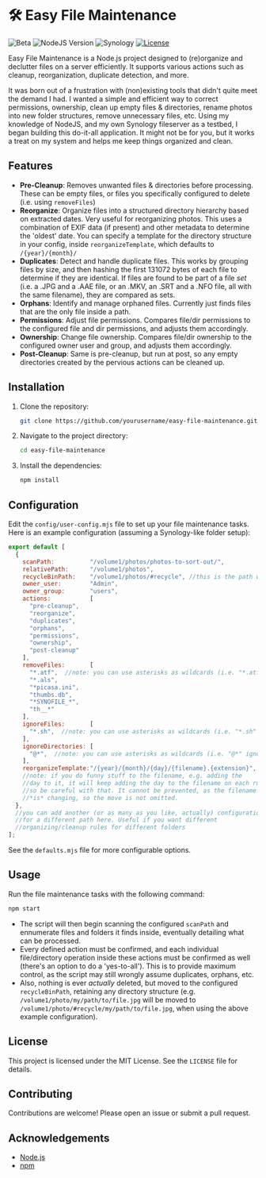 # 🛠️ Easy File Maintenance
![Beta](https://img.shields.io/badge/status-beta-red)
![NodeJS Version](https://img.shields.io/badge/Node.js->%3D%2015.14.0-6DA55F?logo=node.js&logoColor=98F483&style=plastic)
![Synology](https://img.shields.io/badge/Made%20for-Synology%20DSM-4384F5.svg?labelColor=555&logo=synology&logoColor=white&style=plastic)
[![License](https://img.shields.io/badge/License-MIT-blue.svg?logoColor=white&style=plastic)](https://github.com/c-kick/easy-file-maintenance/blob/main/LICENSE)

Easy File Maintenance is a Node.js project designed to (re)organize and declutter files on a server efficiently. It supports various actions such as cleanup, reorganization, duplicate detection, and more.

It was born out of a frustration with (non)existing tools that didn't quite meet the demand I had. I wanted a simple and efficient way to correct permissions, ownership, clean up empty files & directories, rename photos into new folder structures, remove unnecessary files, etc. Using my knowledge of NodeJS, and my own Synology fileserver as a testbed, I began building this do-it-all application. It might not be for you, but it works a treat on my system and helps me keep things organized and clean.

## Features

- **Pre-Cleanup**: Removes unwanted files & directories before processing.
  These can be empty files, or files you specifically configured to delete (i.e. using `removeFiles`)
- **Reorganize**: Organize files into a structured directory hierarchy based on extracted dates.
  Very useful for reorganizing photos. This uses a combination of EXIF data (if present) and other metadata to determine the 'oldest' date. You can specify a template for the directory structure in your config, inside `reorganizeTemplate`, which defaults to `/{year}/{month}/`
- **Duplicates**: Detect and handle duplicate files. 
  This works by grouping files by size, and then hashing the first 131072 bytes of each file to determine if they are identical. If files are found to be part of a file _set_ (i.e. a .JPG and a .AAE file, or an .MKV, an .SRT and a .NFO file, all with the same filename), they are compared as sets.
- **Orphans**: Identify and manage orphaned files.
  Currently just finds files that are the only file inside a path.
- **Permissions**: Adjust file permissions. 
  Compares file/dir permissions to the configured file and dir permissions, and adjusts them accordingly.
- **Ownership**: Change file ownership. 
  Compares file/dir ownership to the configured owner user and group, and adjusts them accordingly.
- **Post-Cleanup**: Same is pre-cleanup, but run at post, so any empty directories created by the pervious actions can be cleaned up.

## Installation

1. Clone the repository:
    ```sh
    git clone https://github.com/yourusername/easy-file-maintenance.git
    ```
2. Navigate to the project directory:
    ```sh
    cd easy-file-maintenance
    ```
3. Install the dependencies:
    ```sh
    npm install
    ```

## Configuration

Edit the `config/user-config.mjs` file to set up your file maintenance tasks. Here is an example configuration (assuming a Synology-like folder setup):

```javascript
export default [
  {
    scanPath:          "/volume1/photos/photos-to-sort-out/",
    relativePath:      "/volume1/photos",
    recycleBinPath:    "/volume1/photos/#recycle", //this is the path where 'deleted' items will be moved to. This is a safe-guard; nothing is ever actually deleted.
    owner_user:        "Admin",
    owner_group:       "users",
    actions:           [
      "pre-cleanup",
      "reorganize",
      "duplicates",
      "orphans",
      "permissions",
      "ownership",
      "post-cleanup"
    ],
    removeFiles:       [
      "*.atf",  //note: you can use asterisks as wildcards (i.e. "*.atf" removes any file with the extension 'sh')
      "*.als",
      "*picasa.ini",
      "thumbs.db",
      "*SYNOFILE_*",
      "th__*"
    ],
    ignoreFiles:       [
      "*.sh",  //note: you can use asterisks as wildcards (i.e. "*.sh" ignores any file with the extension 'sh')
    ],
    ignoreDirectories: [
      "@*",  //note: you can use asterisks as wildcards (i.e. "@*" ignores any directory whos name starts with an '@')
    ],
    reorganizeTemplate:"/{year}/{month}/{day}/{filename}.{extension}",
    //note: if you do funny stuff to the filename, e.g. adding the 
    //day to it, it will keep adding the day to the filename on each run
    //so be careful with that. It cannot be prevented, as the filename 
    //*is* changing, so the move is not omitted.
  },
  //you can add another (or as many as you like, actually) configuration,
  //for a different path here. Useful if you want different
  //organizing/cleanup rules for different folders
];
```
See the `defaults.mjs` file for more configurable options.

## Usage

Run the file maintenance tasks with the following command:

```sh
npm start
```
- The script will then begin scanning the configured `scanPath` and ennumerate files and folders it finds inside, eventually detailing what can be processed.
- Every defined action must be confirmed, and each individual file/directory operation inside these actions must be confirmed as well (there's an option to do a 'yes-to-all'). This is to provide maximum control, as the script may still wrongly assume duplicates, orphans, etc.
- Also, nothing is ever _actually_ deleted, but moved to the configured `recycleBinPath`, retaining any directory structure (e.g. `/volume1/photo/my/path/to/file.jpg` will be moved to `/volume1/photo/#recycle/my/path/to/file.jpg`, when using the above example configuration).

## License

This project is licensed under the MIT License. See the `LICENSE` file for details.

## Contributing

Contributions are welcome! Please open an issue or submit a pull request.

## Acknowledgements

- [Node.js](https://nodejs.org/)
- [npm](https://www.npmjs.com/)
